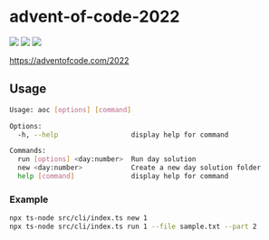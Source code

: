 # advent-of-code-2022

![](https://img.shields.io/badge/day%20📅-22-blue)
![](https://img.shields.io/badge/stars%20⭐-28-yellow)
![](https://img.shields.io/badge/days%20completed-14-red)

https://adventofcode.com/2022

## Usage

```bash
Usage: aoc [options] [command]

Options:
  -h, --help                  display help for command

Commands:
  run [options] <day:number>  Run day solution
  new <day:number>            Create a new day solution folder
  help [command]              display help for command
```

### Example

```bash
npx ts-node src/cli/index.ts new 1
npx ts-node src/cli/index.ts run 1 --file sample.txt --part 2
```
